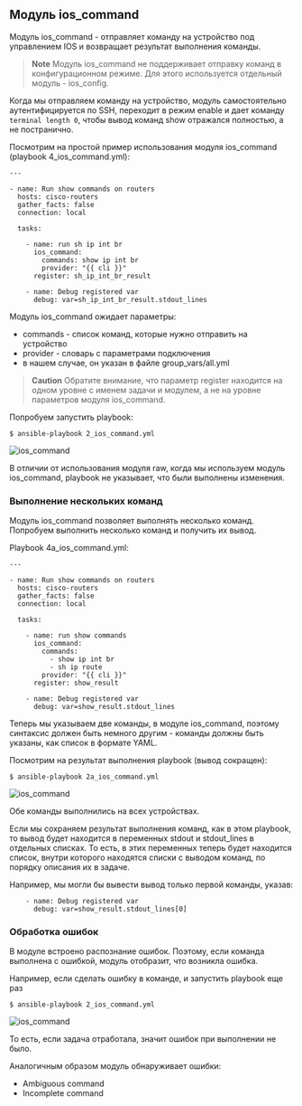 ## Модуль ios_command

Модуль ios_command - отправляет команду на устройство под управлением IOS и возвращает результат выполнения команды.

> **Note** Модуль ios_command не поддерживает отправку команд в конфигурационном режиме.
> Для этого используется отдельный модуль - ios_config.

Когда мы отправляем команду на устройство, модуль самостоятельно аутентифицируется по SSH, переходит в режим enable и дает команду ```terminal length 0```, чтобы вывод команд show отражался полностью, а не постранично.

Посмотрим на простой пример использования модуля ios_command (playbook 4_ios_command.yml):
```
---

- name: Run show commands on routers
  hosts: cisco-routers
  gather_facts: false
  connection: local

  tasks:

    - name: run sh ip int br
      ios_command:
        commands: show ip int br
        provider: "{{ cli }}"
      register: sh_ip_int_br_result

    - name: Debug registered var
      debug: var=sh_ip_int_br_result.stdout_lines
```

Модуль ios_command ожидает параметры:
* commands - список команд, которые нужно отправить на устройство
* provider - словарь с параметрами подключения
 * в нашем случае, он указан в файле group_vars/all.yml

> **Caution** Обратите внимание, что параметр register находится на одном уровне с именем задачи и модулем, а не на уровне параметров модуля ios_command.

Попробуем запустить playbook:
```
$ ansible-playbook 2_ios_command.yml
```

![ios_command](https://raw.githubusercontent.com/natenka/Ansible-for-network-engineers/master/images/2_ios_command.png)


В отличии от использования модуля raw, когда мы используем модуль ios_command, playbook не указывает, что были выполнены изменения.


### Выполнение нескольких команд

Модуль ios_command позволяет выполнять несколько команд.
Попробуем выполнить несколько команд и получить их вывод.

Playbook 4a_ios_command.yml:
```
---

- name: Run show commands on routers
  hosts: cisco-routers
  gather_facts: false
  connection: local

  tasks:

    - name: run show commands
      ios_command:
        commands:
          - show ip int br
          - sh ip route
        provider: "{{ cli }}"
      register: show_result

    - name: Debug registered var
      debug: var=show_result.stdout_lines
```

Теперь мы указываем две команды, в модуле ios_command, поэтому синтаксис должен быть немного другим - команды должны быть указаны, как список в формате YAML.


Посмотрим на результат выполнения playbook (вывод сокращен):
```
$ ansible-playbook 2a_ios_command.yml
```

![ios_command](https://raw.githubusercontent.com/natenka/Ansible-for-network-engineers/master/images/2a_ios_command.png)

Обе команды выполнились на всех устройствах.

Если мы сохраняем результат выполнения команд, как в этом playbook, то вывод будет находится в переменных stdout и stdout_lines в отдельных списках.
То есть, в этих переменных теперь будет находится список, внутри которого находятся списки с выводом команд, по порядку описания их в задаче.

Например, мы могли бы вывести вывод только первой команды, указав:
```
    - name: Debug registered var
      debug: var=show_result.stdout_lines[0]
```

### Обработка ошибок

В модуле встроено распознание ошибок.
Поэтому, если команда выполнена с ошибкой, модуль отобразит, что возникла ошибка.

Например, если сделать ошибку в команде, и запустить playbook еще раз
```
$ ansible-playbook 2_ios_command.yml
```

![ios_command](https://raw.githubusercontent.com/natenka/Ansible-for-network-engineers/master/images/2_ios_command-fail.png)

То есть, если задача отработала, значит ошибок при выполнении не было.

Аналогичным образом модуль обнаруживает ошибки:
* Ambiguous command
* Incomplete command


